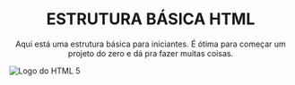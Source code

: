 <h1 align="center"> ESTRUTURA BÁSICA HTML </h1>
<p align="center">Aqui está uma estrutura básica para iniciantes. É ótima para começar um projeto do zero e dá pra fazer muitas coisas.</p>
<p style="img-align:center;"> <img src="https://user-images.githubusercontent.com/103612874/170153915-fd272ce4-d641-4316-bd2f-beeefb4d0ef1.png" alt="Logo do HTML 5"> </p>
